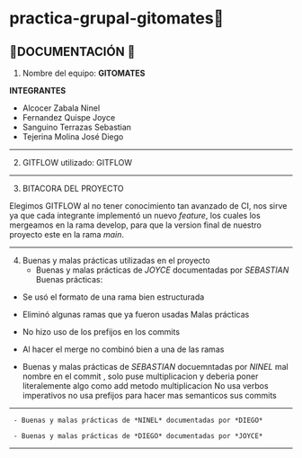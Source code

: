 # practica-grupal-gitomates🍅

## 🍅DOCUMENTACIÓN 🍅

1. Nombre del equipo: **GITOMATES**
   
**INTEGRANTES**
- Alcocer Zabala Ninel 
- Fernandez Quispe Joyce 
- Sanguino Terrazas Sebastian
- Tejerina Molina José Diego
---
    
2. GITFLOW utilizado: GITFLOW 
---

3. BITACORA DEL PROYECTO
   
Elegimos GITFLOW al no tener conocimiento tan avanzado de CI, nos sirve ya que cada integrante implementó un nuevo *feature*, los cuales los mergeamos en la rama develop, para que la version final de nuestro proyecto este en la rama *main*. 




---
4. Buenas y malas prácticas utilizadas en el proyecto
     - Buenas y malas prácticas de *JOYCE* documentadas por *SEBASTIAN*
       Buenas prácticas:
- Se usó el formato de una rama bien estructurada
- Eliminó algunas ramas que ya fueron usadas
Malas prácticas
- No hizo uso de los prefijos en los commits 
- Al hacer el merge no combinó bien a una de las ramas

- Buenas y malas prácticas de *SEBASTIAN* docuemntadas por *NINEL*
mal nombre en el commit , solo puse multiplicacion y deberia poner literalemente algo como add metodo multiplicacion
No usa verbos imperativos
no usa prefijos para hacer mas semanticos sus commits
---
     - Buenas y malas prácticas de *NINEL* documentadas por *DIEGO*
       
     - Buenas y malas prácticas de *DIEGO* documentadas por *JOYCE*
       
---

